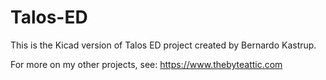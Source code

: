 # Talos-ED

This is the Kicad version of Talos ED project created by Bernardo Kastrup.

For more on my other projects, see:
https://www.thebyteattic.com
